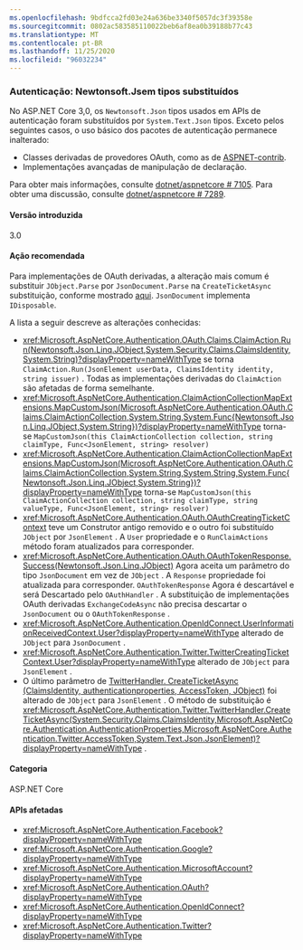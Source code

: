 ```yaml
---
ms.openlocfilehash: 9bdfcca2fd03e24a636be3340f5057dc3f39358e
ms.sourcegitcommit: 0802ac583585110022beb6af8ea0b39188b77c43
ms.translationtype: MT
ms.contentlocale: pt-BR
ms.lasthandoff: 11/25/2020
ms.locfileid: "96032234"
---
```

### <a name="authentication-newtonsoftjson-types-replaced"></a>Autenticação: Newtonsoft.Jsem tipos substituídos

No ASP.NET Core 3,0, os `Newtonsoft.Json` tipos usados em APIs de autenticação foram substituídos por `System.Text.Json` tipos. Exceto pelos seguintes casos, o uso básico dos pacotes de autenticação permanece inalterado:

* Classes derivadas de provedores OAuth, como as de [ASPNET-contrib](https://github.com/aspnet-contrib/AspNet.Security.OAuth.Providers).
* Implementações avançadas de manipulação de declaração.

Para obter mais informações, consulte [dotnet/aspnetcore # 7105](https://github.com/dotnet/aspnetcore/pull/7105). Para obter uma discussão, consulte [dotnet/aspnetcore # 7289](https://github.com/dotnet/aspnetcore/issues/7289).

#### <a name="version-introduced"></a>Versão introduzida

3.0

#### <a name="recommended-action"></a>Ação recomendada

Para implementações de OAuth derivadas, a alteração mais comum é substituir `JObject.Parse` por `JsonDocument.Parse` na `CreateTicketAsync` substituição, conforme mostrado [aqui](https://github.com/dotnet/aspnetcore/pull/7105/files?utf8=%E2%9C%93&diff=unified&w=1#diff-e1c9f9740a6fe8021020a6f249c589b0L40). `JsonDocument` implementa `IDisposable`.

A lista a seguir descreve as alterações conhecidas:

- <xref:Microsoft.AspNetCore.Authentication.OAuth.Claims.ClaimAction.Run(Newtonsoft.Json.Linq.JObject,System.Security.Claims.ClaimsIdentity,System.String)?displayProperty=nameWithType> se torna `ClaimAction.Run(JsonElement userData, ClaimsIdentity identity, string issuer)` . Todas as implementações derivadas do `ClaimAction` são afetadas de forma semelhante.
- <xref:Microsoft.AspNetCore.Authentication.ClaimActionCollectionMapExtensions.MapCustomJson(Microsoft.AspNetCore.Authentication.OAuth.Claims.ClaimActionCollection,System.String,System.Func{Newtonsoft.Json.Linq.JObject,System.String})?displayProperty=nameWithType> torna-se `MapCustomJson(this ClaimActionCollection collection, string claimType, Func<JsonElement, string> resolver)`
- <xref:Microsoft.AspNetCore.Authentication.ClaimActionCollectionMapExtensions.MapCustomJson(Microsoft.AspNetCore.Authentication.OAuth.Claims.ClaimActionCollection,System.String,System.String,System.Func{Newtonsoft.Json.Linq.JObject,System.String})?displayProperty=nameWithType> torna-se `MapCustomJson(this ClaimActionCollection collection, string claimType, string valueType, Func<JsonElement, string> resolver)`
- <xref:Microsoft.AspNetCore.Authentication.OAuth.OAuthCreatingTicketContext> teve um Construtor antigo removido e o outro foi substituído `JObject` por `JsonElement` . A `User` propriedade e o `RunClaimActions` método foram atualizados para corresponder.
- <xref:Microsoft.AspNetCore.Authentication.OAuth.OAuthTokenResponse.Success(Newtonsoft.Json.Linq.JObject)> Agora aceita um parâmetro do tipo `JsonDocument` em vez de `JObject` . A `Response` propriedade foi atualizada para corresponder. `OAuthTokenResponse` Agora é descartável e será Descartado pelo `OAuthHandler` . A substituição de implementações OAuth derivadas `ExchangeCodeAsync` não precisa descartar o `JsonDocument` ou o `OAuthTokenResponse` .
- <xref:Microsoft.AspNetCore.Authentication.OpenIdConnect.UserInformationReceivedContext.User?displayProperty=nameWithType> alterado de `JObject` para `JsonDocument` .
- <xref:Microsoft.AspNetCore.Authentication.Twitter.TwitterCreatingTicketContext.User?displayProperty=nameWithType> alterado de `JObject` para `JsonElement` .
- O último parâmetro de [TwitterHandler. CreateTicketAsync (ClaimsIdentity, authenticationproperties, AccessToken, JObject)](/dotnet/api/microsoft.aspnetcore.authentication.twitter.twitterhandler.createticketasync?view=aspnetcore-2.2#Microsoft_AspNetCore_Authentication_Twitter_TwitterHandler_CreateTicketAsync_System_Security_Claims_ClaimsIdentity_Microsoft_AspNetCore_Authentication_AuthenticationProperties_Microsoft_AspNetCore_Authentication_Twitter_AccessToken_Newtonsoft_Json_Linq_JObject_) foi alterado de `JObject` para `JsonElement` . O método de substituição é <xref:Microsoft.AspNetCore.Authentication.Twitter.TwitterHandler.CreateTicketAsync(System.Security.Claims.ClaimsIdentity,Microsoft.AspNetCore.Authentication.AuthenticationProperties,Microsoft.AspNetCore.Authentication.Twitter.AccessToken,System.Text.Json.JsonElement)?displayProperty=nameWithType> .

#### <a name="category"></a>Categoria

ASP.NET Core

#### <a name="affected-apis"></a>APIs afetadas

- <xref:Microsoft.AspNetCore.Authentication.Facebook?displayProperty=nameWithType>
- <xref:Microsoft.AspNetCore.Authentication.Google?displayProperty=nameWithType>
- <xref:Microsoft.AspNetCore.Authentication.MicrosoftAccount?displayProperty=nameWithType>
- <xref:Microsoft.AspNetCore.Authentication.OAuth?displayProperty=nameWithType>
- <xref:Microsoft.AspNetCore.Authentication.OpenIdConnect?displayProperty=nameWithType>
- <xref:Microsoft.AspNetCore.Authentication.Twitter?displayProperty=nameWithType>

<!--

#### Affected APIs

- `N:Microsoft.AspNetCore.Authentication.Facebook`
- `N:Microsoft.AspNetCore.Authentication.Google`
- `N:Microsoft.AspNetCore.Authentication.MicrosoftAccount`
- `N:Microsoft.AspNetCore.Authentication.OAuth`
- `N:Microsoft.AspNetCore.Authentication.OpenIdConnect`
- `N:Microsoft.AspNetCore.Authentication.Twitter`

-->
